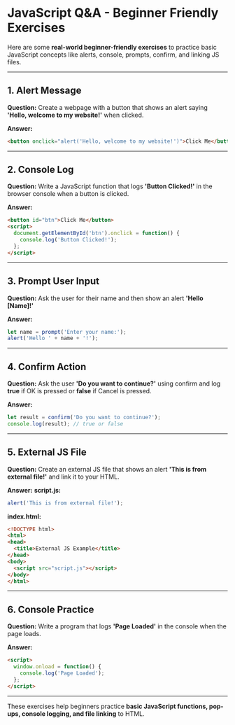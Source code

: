 # JavaScript Q&A - Beginner Friendly Exercises

Here are some **real-world beginner-friendly exercises** to practice basic JavaScript concepts like alerts, console, prompts, confirm, and linking JS files.

---

## 1. Alert Message

**Question:** Create a webpage with a button that shows an alert saying **'Hello, welcome to my website!'** when clicked.

**Answer:**

```html
<button onclick="alert('Hello, welcome to my website!')">Click Me</button>
```

---

## 2. Console Log

**Question:** Write a JavaScript function that logs **'Button Clicked!'** in the browser console when a button is clicked.

**Answer:**

```html
<button id="btn">Click Me</button>
<script>
  document.getElementById('btn').onclick = function() {
    console.log('Button Clicked!');
  };
</script>
```

---

## 3. Prompt User Input

**Question:** Ask the user for their name and then show an alert **'Hello [Name]!'**

**Answer:**

```javascript
let name = prompt('Enter your name:');
alert('Hello ' + name + '!');
```

---

## 4. Confirm Action

**Question:** Ask the user **'Do you want to continue?'** using confirm and log **true** if OK is pressed or **false** if Cancel is pressed.

**Answer:**

```javascript
let result = confirm('Do you want to continue?');
console.log(result); // true or false
```

---

## 5. External JS File

**Question:** Create an external JS file that shows an alert **'This is from external file!'** and link it to your HTML.

**Answer:**
**script.js:**

```javascript
alert('This is from external file!');
```

**index.html:**

```html
<!DOCTYPE html>
<html>
<head>
  <title>External JS Example</title>
</head>
<body>
  <script src="script.js"></script>
</body>
</html>
```

---

## 6. Console Practice

**Question:** Write a program that logs **'Page Loaded'** in the console when the page loads.

**Answer:**

```html
<script>
  window.onload = function() {
    console.log('Page Loaded');
  };
</script>
```

---

These exercises help beginners practice **basic JavaScript functions, pop-ups, console logging, and file linking** to HTML.
